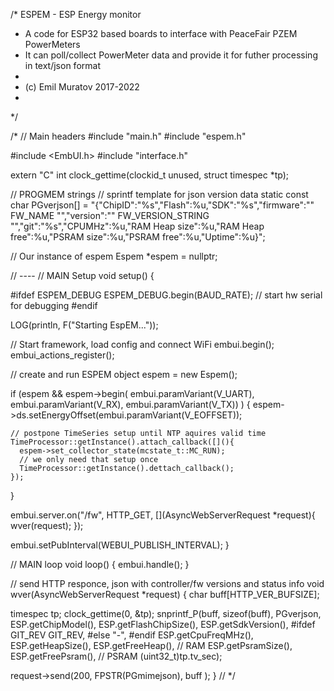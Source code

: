 /*  ESPEM - ESP Energy monitor
 *  A code for ESP32 based boards to interface with PeaceFair PZEM PowerMeters
 *  It can poll/collect PowerMeter data and provide it for futher processing in text/json format
 *
 *  (c) Emil Muratov 2017-2022
 *
 */

/*
// Main headers
#include "main.h"
#include "espem.h"

#include <EmbUI.h>
#include "interface.h"

extern "C" int clock_gettime(clockid_t unused, struct timespec *tp);


// PROGMEM strings
// sprintf template for json version data
static const char PGverjson[] = "{\"ChipID\":\"%s\",\"Flash\":%u,\"SDK\":\"%s\",\"firmware\":\"" FW_NAME "\",\"version\":\"" FW_VERSION_STRING "\",\"git\":\"%s\",\"CPUMHz\":%u,\"RAM Heap size\":%u,\"RAM Heap free\":%u,\"PSRAM size\":%u,\"PSRAM free\":%u,\"Uptime\":%u}";

// Our instance of espem
Espem *espem = nullptr;

// ----
// MAIN Setup
void setup() {

#ifdef ESPEM_DEBUG
  ESPEM_DEBUG.begin(BAUD_RATE);  // start hw serial for debugging
#endif

  LOG(println, F("Starting EspEM..."));

  // Start framework, load config and connect WiFi
  embui.begin();
  embui_actions_register();

  // create and run ESPEM object
  espem = new Espem();

  if (espem && espem->begin(  embui.paramVariant(V_UART),
                              embui.paramVariant(V_RX),
                              embui.paramVariant(V_TX)) 
                            )
  {
    espem->ds.setEnergyOffset(embui.paramVariant(V_EOFFSET));

    // postpone TimeSeries setup until NTP aquires valid time
    TimeProcessor::getInstance().attach_callback([](){
      espem->set_collector_state(mcstate_t::MC_RUN);
      // we only need that setup once
      TimeProcessor::getInstance().dettach_callback();
    });

  }

  embui.server.on("/fw", HTTP_GET, [](AsyncWebServerRequest *request){ wver(request); });

  embui.setPubInterval(WEBUI_PUBLISH_INTERVAL);
}

// MAIN loop
void loop() {
  embui.handle();
}

// send HTTP responce, json with controller/fw versions and status info
void wver(AsyncWebServerRequest *request) {
  char buff[HTTP_VER_BUFSIZE];

  timespec tp;
  clock_gettime(0, &tp);
  snprintf_P(buff, sizeof(buff), PGverjson,
    ESP.getChipModel(),
    ESP.getFlashChipSize(),
    ESP.getSdkVersion(),
#ifdef GIT_REV
    GIT_REV,
#else
    "-",
#endif
    ESP.getCpuFreqMHz(),
    ESP.getHeapSize(), ESP.getFreeHeap(),      // RAM
    ESP.getPsramSize(), ESP.getFreePsram(),    // PSRAM
    (uint32_t)tp.tv_sec);


  request->send(200, FPSTR(PGmimejson), buff );
}
//
*/
